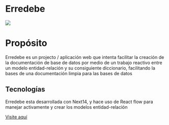 # Erredebe

![](https://erredebe.vercel.app/erredebe.svg)



Propósito
=============
Erredebe es un projecto / aplicación web que intenta facilitar la creación de la documentación de base de datos por medio de un trabajo reactivo entre un modelo entidad-relación y su consiguiente diccionario, facilitando la bases de una documentación limpia para las bases de datos

Tecnologías
-------------
Erredebe esta desarrollada con Next14, y hace uso de React flow para manejar activamente y crear los modelos entidad-relación

[Visite aquí ](http://erredebe.vercel.app/es)

